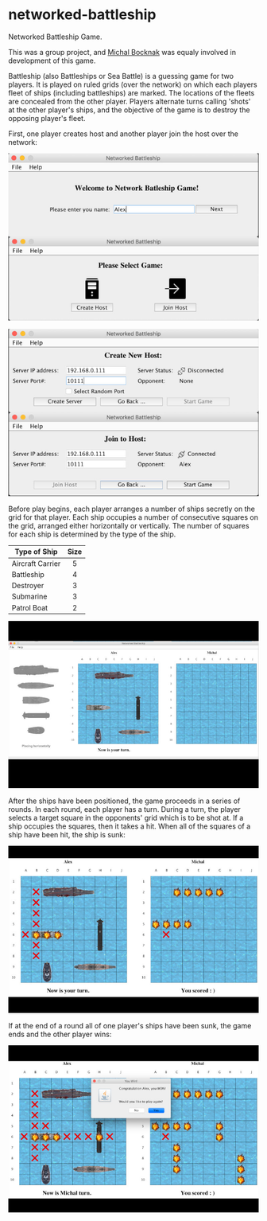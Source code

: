 # networked-battleship
Networked Battleship Game.

This was a group project, and [Michal Bocknak](https://github.com/michalbochnak) was equaly involved in development of this game.

Battleship (also Battleships or Sea Battle) is a guessing game for two players. It is played on ruled grids (over the network) on which each players fleet of ships (including battleships) are marked. The locations of the fleets are concealed from the other player. Players alternate turns calling 'shots' at the other player's ships, and the objective of the game is to destroy the opposing player's fleet.

First, one player creates host and another player join the host over the network:

![Screenshot 1](screenshots/networked_battleship_1.jpg "Screenshot 1")

![Screenshot 2](screenshots/networked_battleship_2.jpg "Screenshot 2")

Before play begins, each player arranges a number of ships secretly on the grid for that player. Each ship occupies a number of consecutive squares on the grid, arranged either horizontally or vertically. The number of squares for each ship is determined by the type of the ship. 

| Type of Ship | Size  |
|--------------|:-----:|
| Aircraft Carrier | 5 |
| Battleship   |   4   |
| Destroyer    |   3   |
| Submarine    |   3   |
| Patrol Boat  |   2   

![Screenshot 3](screenshots/networked_battleship_3.jpg "Screenshot 3")

After the ships have been positioned, the game proceeds in a series of rounds. In each round, each player has a turn. During a turn, the player selects a target square in the opponents' grid which is to be shot at. If a ship occupies the squares, then it takes a hit. When all of the squares of a ship have been hit, the ship is sunk:

![Screenshot 4](screenshots/networked_battleship_4.jpg "Screenshot 4")

If at the end of a round all of one player's ships have been sunk, the game ends and the other player wins:

![Screenshot 5](screenshots/networked_battleship_5.jpg "Screenshot 5")
